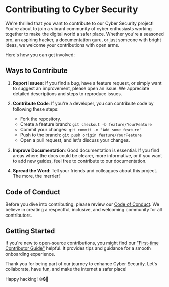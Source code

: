 # Contributing to Cyber Security

We're thrilled that you want to contribute to our Cyber Security project! You're about to join a vibrant community of cyber enthusiasts working together to make the digital world a safer place. Whether you're a seasoned pro, an aspiring hacker, a documentation guru, or just someone with bright ideas, we welcome your contributions with open arms.

Here's how you can get involved:

## Ways to Contribute

1. **Report Issues**: If you find a bug, have a feature request, or simply want to suggest an improvement, please open an issue. We appreciate detailed descriptions and steps to reproduce issues.

2. **Contribute Code**: If you're a developer, you can contribute code by following these steps:
   - Fork the repository.
   - Create a feature branch: `git checkout -b feature/YourFeature`
   - Commit your changes: `git commit -m 'Add some feature'`
   - Push to the branch: `git push origin feature/YourFeature`
   - Open a pull request, and let's discuss your changes.

3. **Improve Documentation**: Good documentation is essential. If you find areas where the docs could be clearer, more informative, or if you want to add new guides, feel free to contribute to our documentation.

4. **Spread the Word**: Tell your friends and colleagues about this project. The more, the merrier!

## Code of Conduct

Before you dive into contributing, please review our [Code of Conduct](CODE_OF_CONDUCT.md). We believe in creating a respectful, inclusive, and welcoming community for all contributors.

## Getting Started

If you're new to open-source contributions, you might find our ["First-time Contributor Guide"](https://github.com/your/project-name/wiki/First-time-Contributor-Guide) helpful. It provides tips and guidance for a smooth onboarding experience.

Thank you for being part of our journey to enhance Cyber Security. Let's collaborate, have fun, and make the internet a safer place!

Happy hacking! 🌐🔒💃
